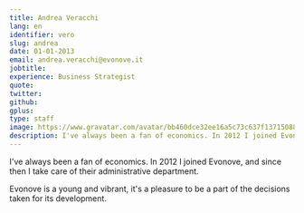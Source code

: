 ```yaml
---
title: Andrea Veracchi
lang: en
identifier: vero
slug: andrea
date: 01-01-2013
email: andrea.veracchi@evonove.it
jobtitle:
experience: Business Strategist
quote:
twitter:
github:
gplus:
type: staff
image: https://www.gravatar.com/avatar/bb460dce32ee16a5c73c637f13715088?s=250&d=http://beta.evonove.it/img/placeholder_60_60.png
description: I've always been a fan of economics. In 2012 I joined Evonove, and since then I take care of their administrative department.
---
```


I've always been a fan of economics. In 2012 I joined Evonove, and since then I take care of their administrative department.

Evonove is a young and vibrant, it's a pleasure to be a part of the decisions taken for its development.
